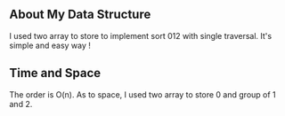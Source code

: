 ## About My Data Structure
I used two array to store to implement sort 012 with single traversal.
It's simple and easy way !

## Time and Space
The order is O(n).
As to space, I used two array to store 0 and group of 1 and 2.
